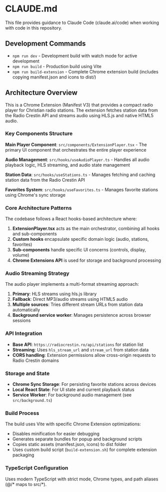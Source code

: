 # CLAUDE.md

This file provides guidance to Claude Code (claude.ai/code) when working with code in this repository.

## Development Commands

- `npm run dev` - Development build with watch mode for active development
- `npm run build` - Production build using Vite
- `npm run build-extension` - Complete Chrome extension build (includes copying manifest.json and icons to dist/)

## Architecture Overview

This is a Chrome Extension (Manifest V3) that provides a compact radio player for Christian radio stations. The extension fetches station data from the Radio Crestin API and streams audio using HLS.js and native HTML5 audio.

### Key Components Structure

**Main Player Component**: `src/components/ExtensionPlayer.tsx` - The primary UI component that orchestrates the entire player experience

**Audio Management**: `src/hooks/useAudioPlayer.ts` - Handles all audio playback logic, HLS streaming, and audio state management

**Station Data**: `src/hooks/useStations.ts` - Manages fetching and caching station data from the Radio Crestin API

**Favorites System**: `src/hooks/useFavorites.ts` - Manages favorite stations using Chrome's sync storage

### Core Architecture Patterns

The codebase follows a React hooks-based architecture where:

1. **ExtensionPlayer.tsx** acts as the main orchestrator, combining all hooks and sub-components
2. **Custom hooks** encapsulate specific domain logic (audio, stations, favorites)  
3. **Sub-components** handle specific UI concerns (controls, display, volume)
4. **Chrome Extensions API** is used for storage and background processing

### Audio Streaming Strategy

The audio player implements a multi-format streaming approach:

1. **Primary**: HLS streams using hls.js library
2. **Fallback**: Direct MP3/audio streams using HTML5 audio
3. **Multiple sources**: Tries different stream URLs from station data automatically
4. **Background service worker**: Manages persistence across browser sessions

### API Integration

- **Base API**: `https://radiocrestin.ro/api/stations` for station list
- **Streaming**: Uses `hls_stream_url` and `stream_url` from station data
- **CORS handling**: Extension permissions allow cross-origin requests to Radio Crestin domains

### Storage and State

- **Chrome Sync Storage**: For persisting favorite stations across devices
- **Local React State**: For UI state and current playback status
- **Service Worker**: For background audio management (see `src/background.ts`)

### Build Process

The build uses Vite with specific Chrome Extension optimizations:
- Disables minification for easier debugging
- Generates separate bundles for popup and background scripts
- Copies static assets (manifest.json, icons) to dist folder
- Uses custom build script (`build-extension.sh`) for complete extension packaging

### TypeScript Configuration

Uses modern TypeScript with strict mode, Chrome types, and path aliases (@/* maps to src/*).
